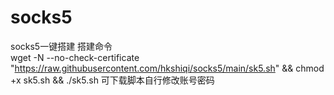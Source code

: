 # socks5
socks5一键搭建
搭建命令  
wget -N --no-check-certificate "https://raw.githubusercontent.com/hkshiqi/socks5/main/sk5.sh" && chmod +x sk5.sh && ./sk5.sh
可下载脚本自行修改账号密码


